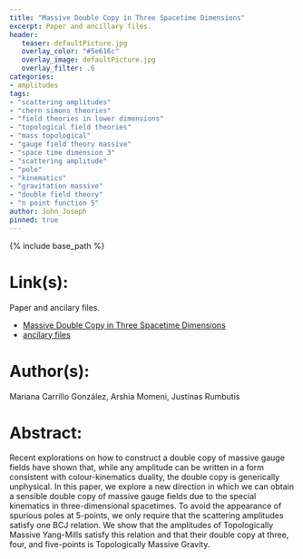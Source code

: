 ```yaml
---
title: "Massive Double Copy in Three Spacetime Dimensions"
excerpt: Paper and ancillary files.
header:
   teaser: defaultPicture.jpg
   overlay_color: "#5e616c"
   overlay_image: defaultPicture.jpg
   overlay_filter: .6
categories:
- amplitudes
tags:
- "scattering amplitudes"
- "chern simons theories"
- "field theories in lower dimensions"
- "topological field theories"
- "mass topological"
- "gauge field theory massive"
- "space time dimension 3"
- "scattering amplitude"
- "pole"
- "kinematics"
- "gravitation massive"
- "double field theory"
- "n point function 5"
author: John_Joseph
pinned: true
---
```

{% include base_path %}

# Link(s):
Paper and ancilary files.
  * [Massive Double Copy in Three Spacetime Dimensions](https://arxiv.org/abs/2107.00611)
  * [ancilary files](https://arxiv.org/src/2107.00611/anc)

# Author(s):
Mariana Carrillo González, Arshia Momeni, Justinas Rumbutis

# Abstract:
Recent explorations on how to construct a double copy of massive gauge fields have shown that, while any amplitude can be written in a form consistent with colour-kinematics duality, the double copy is generically unphysical. In this paper, we explore a new direction in which we can obtain a sensible double copy of massive gauge fields due to the special kinematics in three-dimensional spacetimes. To avoid the appearance of spurious poles at 5-points, we only require that the scattering amplitudes satisfy one BCJ relation. We show that the amplitudes of Topologically Massive Yang-Mills satisfy this relation and that their double copy at three, four, and five-points is Topologically Massive Gravity.